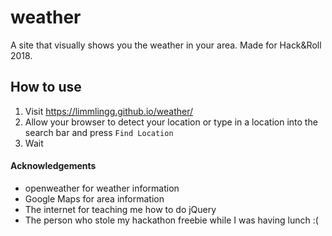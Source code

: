 # weather

A site that visually shows you the weather in your area. Made for Hack&Roll 2018.

## How to use

1. Visit https://limmlingg.github.io/weather/
2. Allow your browser to detect your location or type in a location into the search bar and press `Find Location`
3. Wait

#### Acknowledgements

* openweather for weather information
* Google Maps for area information
* The internet for teaching me how to do jQuery
* The person who stole my hackathon freebie while I was having lunch :(